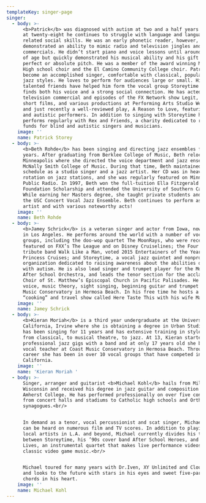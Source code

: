 ```yaml
---
templateKey: singer-page
singer:
  - body: >-
      <b>Patrick</b> was diagnosed with autism at two and a half years old. Now
      at twenty-eight he continues to struggle with language and language
      related social skills. He was an early phonetic reader, however, and
      demonstrated an ability to mimic radio and television jingles and
      commercials. He didn’t start piano and voice lessons until around 14 years
      of age but quickly demonstrated his musical ability and his gift of
      perfect or absolute pitch. He was a member of the award winning Mira Costa
      High school choir and the El Camino Community College choir. Patrick has
      become an accomplished singer, comfortable with classical, popular and
      jazz styles. He loves to perform for audiences large or small. His
      talented friends have helped him form the vocal group Storeytime where he
      finds both his voice and a strong social connection. He has acted in a
      television commercial and episodes of the FX Network show Legit, several
      short films, and various productions at Performing Arts Studio West (PASW)
      and just recently a well-reviewed play, A Reason to Love, featuring blind
      and autistic performers. In addition to singing with Storeytime he
      performs regularly with Rex and Friends, a charity dedicated to raising
      funds for blind and autistic singers and musicians.
    image: ''
    name: Patrick Storey
  - body: >-
      <b>Beth Rohde</b> has been singing and directing jazz ensembles for 15
      years. After graduating from Berklee College of Music, Beth relocated to
      Minneapolis where she directed the voice department and jazz ensembles at
      McNally Smith College of Music. During that time, Beth maintained a busy
      schedule as a studio singer and a jazz artist. Her CD was in heavy
      rotation on jazz stations, and she was regularly featured on Minnesota
      Public Radio. In 1997, Beth won the full-tuition Ella Fitzgerald
      Foundation Scholarship and attended the University of Southern California.
      While earning her Masters degree, she taught private students and directed
      the USC Concert Vocal Jazz Ensemble. Beth continues to perform as a solo
      artist and with various noteworthy acts!
    image: ''
    name: Beth Rohde
  - body: >-
      <b>Jamey Schrick</b> is a veteran singer and actor from Iowa, now living
      in Los Angeles. He performs around the world with a number of vocal
      groups, including the doo-wop quartet The MoonRays, who were recently
      featured on FXX’s The League and on Disney Cruiselines; the Four Seasons
      tribute band Walk Like a Man, voted 2015 Entertainers of the Year on
      Princess Cruises; and Storeytime, a vocal jazz quintet and nonprofit
      organization dedicated to raising awareness about the abilities of people
      with autism. He is also lead singer and trumpet player for the Mortified
      After School Orchestra, and leads the tenor section for the acclaimed
      Choir of St. Matthew’s Episcopal Church in Pacific Palisades. He teaches
      voice, music theory, sight singing, beginning guitar and trumpet at Coast
      Music Conservatory in Hermosa Beach. In his free time he hosts a YouTube
      “cooking” and travel show called Here Taste This with his wife Mary.
    image: ''
    name: Jamey Schrick
  - body: >-
      <b>Kieran Moriah</b> is a third year undergraduate at the University of
      California, Irvine where she is obtaining a degree in Urban Studies. She
      has been singing for 11 years and has extensive training in styles ranging
      from classical, to musical theatre, to jazz. At 13, Kieran started doing
      professional jazz gigs with a band and at only 17 years old she became a
      vocal teacher at Coast Music Conservatory in Hermosa Beach. Throughout her
      career she has been in over 10 vocal groups that have competed in
      California.
    image: ''
    name: 'Kieran Moriah '
  - body: >-
      Singer, arranger and guitarist <b>Michael Kohl</b> hails from Milwaukee,
      Wisconsin and received his degree in jazz guitar and composition from
      Amherst College. He has performed professionally on over five continents
      from concert halls and stadiums to Catholic high schools and Orthodox
      synagogues.<br/>


      In demand as a tenor, vocal percussionist and scat singer, Michael’s voice
      can be heard on numerous film and TV scores. In addition to playing for
      local artists in L.A. and beyond, Michael currently divides his time
      between Storeytime, his ’90s cover band After School Heroes, and Extra
      Lives, an instrumental quartet that makes live performance videos of
      classic video game music.<br/>


      Michael toured for many years with Dr.Iven, XY Unlimited and Cloudwalkers
      and looks to the future with stars in his eyes and sweet five-part jazz
      chords in his heart.
    image: ''
    name: Michael Kohl
---
```

